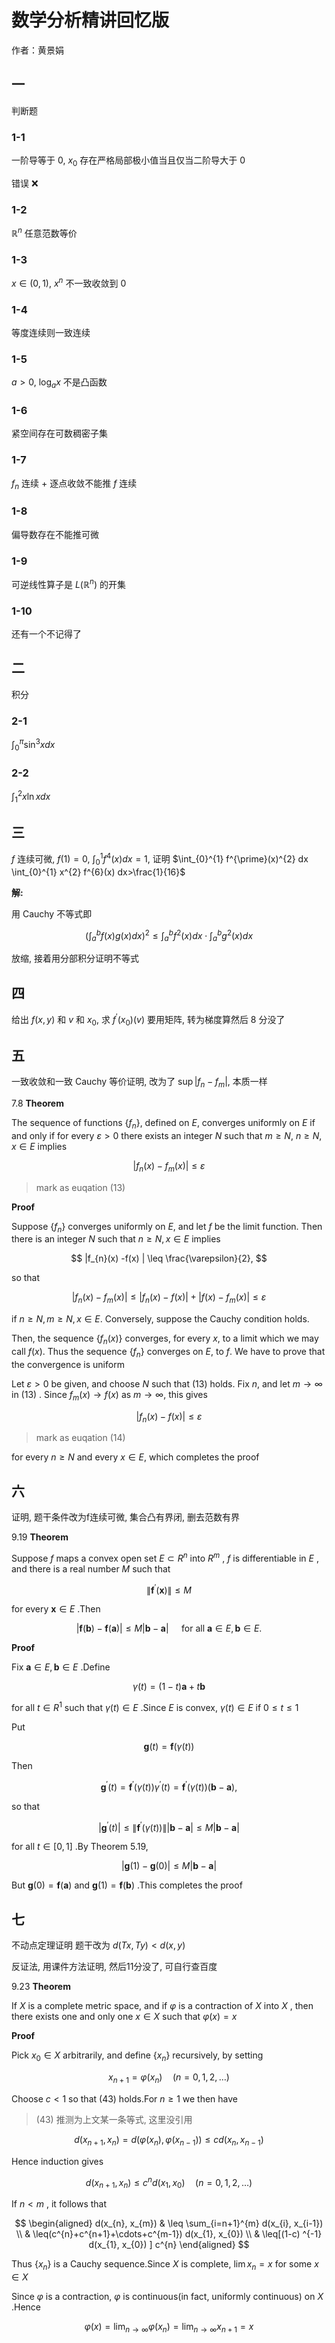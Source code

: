 # 数学分析精讲回忆版

作者：黄景娟

## 一

判断题

### 1-1

一阶导等于 $0$, $x_0$ 存在严格局部极小值当且仅当二阶导大于 $0$

错误 ❌

### 1-2

$\mathbb{R}^{n}$ 任意范数等价

### 1-3

$x \in(0,1)$, $x^{n}$ 不一致收敛到 $0$

### 1-4

等度连续则一致连续

### 1-5

$a>0$, $\log _{a} x$ 不是凸函数

### 1-6

紧空间存在可数稠密子集

### 1-7

$f_n$ 连续 + 逐点收敛不能推 $f$ 连续

### 1-8

偏导数存在不能推可微

### 1-9

可逆线性算子是 $L(\mathbb{R}^{n})$ 的开集

### 1-10

还有一个不记得了

## 二

积分

### 2-1

$\int_{0}^{\pi} \sin ^{3} x dx$

### 2-2

$\int_{1}^{2} x \ln x dx$

## 三

$f$ 连续可微, $f(1) =0$, $\int_{0}^{1} f^{4}(x) dx=1$, 证明 $\int_{0}^{1} f^{\prime}(x)^{2} dx \int_{0}^{1} x^{2} f^{6}(x) dx>\frac{1}{16}$

**解:**

用 Cauchy 不等式即

$$(\int_{a}^{b} f(x) g(x) dx)^{2} \leq \int_{a}^{b} f^{2}(x) dx \cdot \int_{a}^{b} g^{2}(x) dx$$

放缩, 接着用分部积分证明不等式

## 四

给出 $f(x, y)$ 和 $v$ 和 $x_{0}$, 求 $f^{\prime}(x_{0})(v)$ 要用矩阵, 转为梯度算然后 8 分没了

## 五

一致收敛和一致 Cauchy 等价证明, 改为了 $\sup |f_{n}-f_{m}|$, 本质一样

7.8 **Theorem**

The sequence of functions $\{f_{n}\}$, defined on $E$, converges uniformly on $E$ if and only if for every $\varepsilon>0$ there exists an integer $N$ such that $m \geq N$, $n \geq N, x \in E$ implies

$$
|f_{n}(x) -f_{m}(x) | \leq \varepsilon
$$

> mark as euqation (13)

**Proof**

Suppose $\{f_{n}\}$ converges uniformly on $E$, and let $f$ be the limit function. Then there is an integer $N$ such that $n \geq N, x \in E$ implies

$$
|f_{n}(x) -f(x) | \leq \frac{\varepsilon}{2},
$$

so that

$$
|f_{n}(x) -f_{m}(x) | \leq|f_{n}(x) -f(x) |+|f(x) -f_{m}(x) | \leq \varepsilon
$$

if $n \geq N, m \geq N, x \in E$. Conversely, suppose the Cauchy condition holds.

Then, the sequence $\{f_{n}(x) \}$ converges, for every $x$, to a limit which we may call $f(x)$. Thus the sequence $\{f_{n}\}$ converges on $E$, to $f$. We have to prove that the convergence is uniform

Let $\varepsilon>0$ be given, and choose $N$ such that (13) holds. Fix $n$, and let $m \rightarrow \infty$ in (13) . Since $f_{m}(x) \rightarrow f(x)$ as $m \rightarrow \infty$, this gives

$$
|f_{n}(x) -f(x) | \leq \varepsilon
$$

> mark as euqation (14)

for every $n \geq N$ and every $x \in E$, which completes the proof

## 六

证明, 题干条件改为f连续可微, 集合凸有界闭, 删去范数有界

9.19 **Theorem**

Suppose $f$ maps a convex open set $E \subset R^{n}$ into $R^{m}$ , $f$ is differentiable in $E$ , and there is a real number $M$ such that

$$
\|\mathbf{f}^{\prime}(\mathbf{x}) \| \leq M
$$

for every $\mathbf{x} \in E$ .Then

$$
|\mathbf{f}(\mathbf{b}) -\mathbf{f}(\mathbf{a}) | \leq M|\mathbf{b}-\mathbf{a}| \quad \text { for all } \mathbf{a} \in E, \mathbf{b} \in E \text {. }
$$

**Proof**

Fix $\mathbf{a} \in E, \mathbf{b} \in E$ .Define

$$
\gamma(t) =(1-t) \mathbf{a}+t \mathbf{b}
$$

for all $t \in R^{1}$ such that $\gamma(t) \in E$ .Since $E$ is convex, $\gamma(t) \in E$ if $0 \leq t \leq 1$

Put

$$
\mathbf{g}(t) =\mathbf{f}(\gamma(t) )
$$

Then

$$
\mathbf{g}^{\prime}(t) =\mathbf{f}^{\prime}(\gamma(t) ) \gamma^{\prime}(t) =\mathbf{f}^{\prime}(\gamma(t) ) (\mathbf{b}-\mathbf{a}) ,
$$

so that

$$
|\mathbf{g}^{\prime}(t) | \leq\|\mathbf{f}^{\prime}(\gamma(t) ) \||\mathbf{b}-\mathbf{a}| \leq M|\mathbf{b}-\mathbf{a}|
$$

for all $t \in[0,1]$ .By Theorem 5.19,

$$
|\mathbf{g}(1) -\mathbf{g}(0) | \leq M|\mathbf{b}-\mathbf{a}|
$$

But $\mathbf{g}(0) =\mathbf{f}(\mathbf{a})$ and $\mathbf{g}(1) =\mathbf{f}(\mathbf{b})$ .This completes the proof

## 七

不动点定理证明 题干改为 $d(Tx, Ty) < d(x, y)$

反证法, 用课件方法证明, 然后11分没了, 可自行查百度

9.23 **Theorem**

If $X$ is a complete metric space, and if $\varphi$ is a contraction of $X$ into $X$ , then there exists one and only one $x \in X$ such that $\varphi(x) =x$

**Proof**

Pick $x_{0} \in X$ arbitrarily, and define $\{x_{n}\}$ recursively, by setting

$$
x_{n+1}=\varphi(x_{n}) \quad(n=0,1,2, \ldots)
$$

Choose $c<1$ so that (43) holds.For $n \geq 1$ we then have

> (43) 推测为上文某一条等式, 这里没引用

$$
d(x_{n+1}, x_{n}) =d(\varphi(x_{n}) , \varphi(x_{n-1}) ) \leq c d(x_{n}, x_{n-1})
$$

Hence induction gives

$$
d(x_{n+1}, x_{n}) \leq c^{n} d(x_{1}, x_{0}) \quad(n=0,1,2, \ldots)
$$

If $n<m$ , it follows that

$$
\begin{aligned}
d(x_{n}, x_{m}) & \leq \sum_{i=n+1}^{m} d(x_{i}, x_{i-1}) \\
& \leq(c^{n}+c^{n+1}+\cdots+c^{m-1}) d(x_{1}, x_{0}) \\
& \leq[(1-c) ^{-1} d(x_{1}, x_{0}) ] c^{n}
\end{aligned}
$$

Thus $\{x_{n}\}$ is a Cauchy sequence.Since $X$ is complete, $\lim x_{n}=x$ for some $x \in X$

Since $\varphi$ is a contraction, $\varphi$ is continuous(in fact, uniformly continuous) on $X$ .Hence

$$
\varphi(x) =\lim_{n \rightarrow \infty} \varphi(x_{n}) =\lim_{n \rightarrow \infty} x_{n+1}=x
$$
